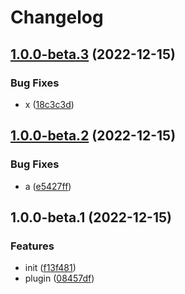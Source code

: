# Changelog

## [1.0.0-beta.3](https://github.com/npm-showcase/semantic-release-test/compare/v1.0.0-beta.2...v1.0.0-beta.3) (2022-12-15)


### Bug Fixes

* x ([18c3c3d](https://github.com/npm-showcase/semantic-release-test/commit/18c3c3d5b2ac65ebbcd8c5d4d2e15112344c0907))

## [1.0.0-beta.2](https://github.com/npm-showcase/semantic-release-test/compare/v1.0.0-beta.1...v1.0.0-beta.2) (2022-12-15)


### Bug Fixes

* a ([e5427ff](https://github.com/npm-showcase/semantic-release-test/commit/e5427ffd19d781ef2cbbd999632d6bc5edb1e2fc))

## 1.0.0-beta.1 (2022-12-15)


### Features

* init ([f13f481](https://github.com/npm-showcase/semantic-release-test/commit/f13f4818736f51d051d54fd3beef5acfaa306a7a))
* plugin ([08457df](https://github.com/npm-showcase/semantic-release-test/commit/08457df1230159ccebe62c7a6a9789f067a7c46e))
